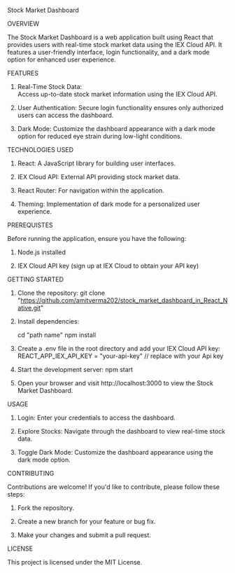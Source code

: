 Stock Market Dashboard

OVERVIEW

The Stock Market Dashboard is a web application built using React that provides users with real-time stock market data using the IEX Cloud API. It features a user-friendly interface, login functionality, and a dark mode option for enhanced user experience.

FEATURES

1. Real-Time Stock Data:  
    Access up-to-date stock market information using the IEX Cloud API.

2. User Authentication: 
    Secure login functionality ensures only authorized users can access the dashboard.

3. Dark Mode: 
    Customize the dashboard appearance with a dark mode option for reduced eye strain during low-light conditions.

TECHNOLOGIES USED

1. React: 
    A JavaScript library for building user interfaces.

2. IEX Cloud API: 
    External API providing stock market data.

3. React Router: 
    For navigation within the application.

4. Theming: 
    Implementation of dark mode for a personalized user experience.
    
PREREQUISTES

Before running the application, ensure you have the following:

1. Node.js installed

2. IEX Cloud API key (sign up at IEX Cloud to obtain your API key)

GETTING STARTED

1. Clone the repository:
    git clone "https://github.com/amitverma202/stock_market_dashboard_in_React_Native.git"

2. Install dependencies:

      cd "path name"
      npm install

3. Create a .env file in the root directory and add your IEX Cloud API key:
      REACT_APP_IEX_API_KEY = "your-api-key" // replace with your Api key

4. Start the development server:
      npm start

5. Open your browser and visit http://localhost:3000 to view the Stock Market Dashboard.

USAGE

1. Login: Enter your credentials to access the dashboard.

2. Explore Stocks: Navigate through the dashboard to view real-time stock data.

3. Toggle Dark Mode: Customize the dashboard appearance using the dark mode option.

CONTRIBUTING

Contributions are welcome! If you'd like to contribute, please follow these steps:

1. Fork the repository.

2. Create a new branch for your feature or bug fix.

3. Make your changes and submit a pull request.

LICENSE

This project is licensed under the MIT License.